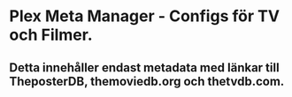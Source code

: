 # Plex Meta Manager - Configs för TV och Filmer.
## Detta innehåller endast metadata med länkar till TheposterDB, themoviedb.org och thetvdb.com.